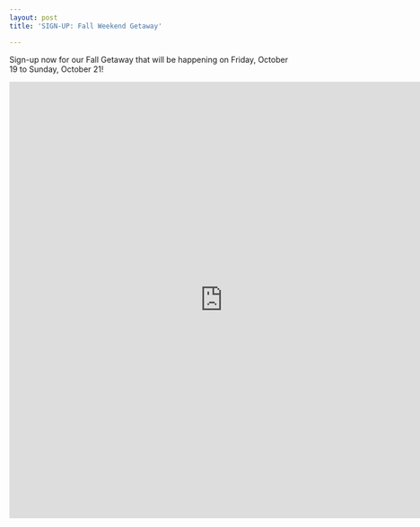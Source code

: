 ```yaml
---
layout: post
title: 'SIGN-UP: Fall Weekend Getaway'

---
```


Sign-up now for our Fall Getaway that will be happening on Friday, October 19 to Sunday, October 21!

<iframe src="https://docs.google.com/spreadsheet/embeddedform?formkey=dFIyU0xmNExueFBUUVRJSGdja2Q1bHc6MQ" width="760" height="778" frameborder="0" marginheight="0" marginwidth="0">Loading...</iframe>

